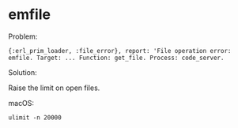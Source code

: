 # emfile

Problem:

```
{:erl_prim_loader, :file_error}, report: 'File operation error: emfile. Target: ... Function: get_file. Process: code_server.
```

Solution:

Raise the limit on open files.

macOS:

```
ulimit -n 20000
```
